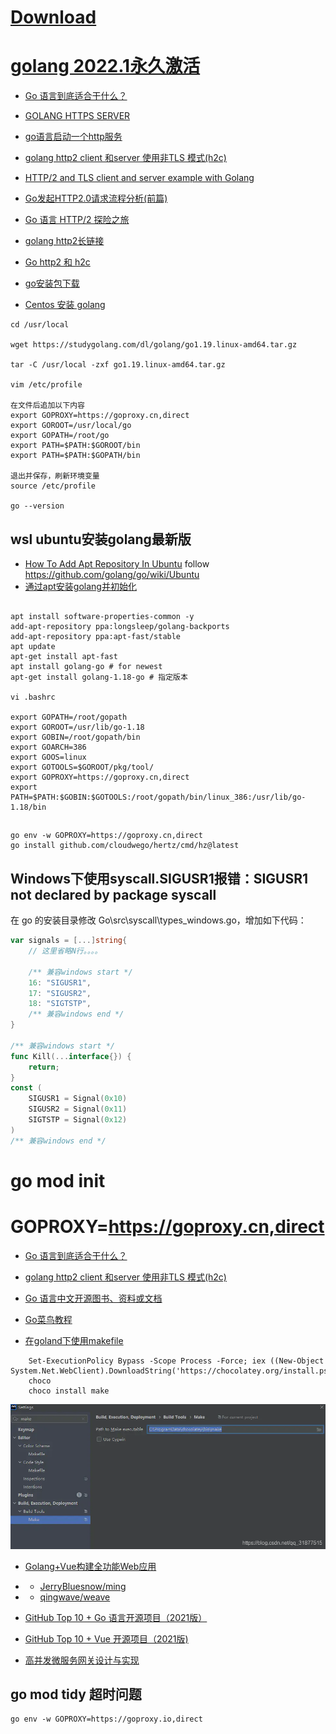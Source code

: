
# [Download](https://golang.google.cn/dl/)

# [golang 2022.1永久激活](http://www.javatiku.cn/goland/1429.html) 

- [Go 语言到底适合干什么？](https://www.zhihu.com/question/296426314)

- [GOLANG HTTPS SERVER](https://www.freesion.com/article/8416588126/)

- [go语言启动一个http服务](https://blog.csdn.net/weixin_38361347/article/details/121893192)

- [golang http2 client 和server 使用非TLS 模式(h2c)](https://www.jianshu.com/p/ff16b0308e7c)

- [HTTP/2 and TLS client and server example with Golang](www.inanzzz.com/index.php/post/9ats/http2-and-tls-client-and-server-example-with-golang)

- [Go发起HTTP2.0请求流程分析(前篇)](https://segmentfault.com/a/1190000037438011)

- [Go 语言 HTTP/2 探险之旅](https://www.infoq.cn/article/vibfhhmpf7hmnnw4fhrx)

- [golang http2长链接](https://studygolang.com/articles/29560)

- [Go http2 和 h2c](https://colobu.com/2018/09/06/Go-http2-和-h2c/)

- [go安装包下载](https://studygolang.com/dl)

- [Centos 安装 golang]()
```shell
cd /usr/local

wget https://studygolang.com/dl/golang/go1.19.linux-amd64.tar.gz

tar -C /usr/local -zxf go1.19.linux-amd64.tar.gz

vim /etc/profile

在文件后追加以下内容
export GOPROXY=https://goproxy.cn,direct
export GOROOT=/usr/local/go
export GOPATH=/root/go
export PATH=$PATH:$GOROOT/bin
export PATH=$PATH:$GOPATH/bin

退出并保存，刷新环境变量
source /etc/profile

go --version
```
## wsl ubuntu安装golang最新版
- [How To Add Apt Repository In Ubuntu](https://linuxize.com/post/how-to-add-apt-repository-in-ubuntu/)
follow https://github.com/golang/go/wiki/Ubuntu
- [通过apt安装golang并初始化](https://www.jianshu.com/p/623c5cfba809)
```shell

apt install software-properties-common -y
add-apt-repository ppa:longsleep/golang-backports
add-apt-repository ppa:apt-fast/stable
apt update
apt-get install apt-fast
apt install golang-go # for newest
apt-get install golang-1.18-go # 指定版本

vi .bashrc

export GOPATH=/root/gopath
export GOROOT=/usr/lib/go-1.18
export GOBIN=/root/gopath/bin
export GOARCH=386
export GOOS=linux
export GOTOOLS=$GOROOT/pkg/tool/
export GOPROXY=https://goproxy.cn,direct
export PATH=$PATH:$GOBIN:$GOTOOLS:/root/gopath/bin/linux_386:/usr/lib/go-1.18/bin
```

## 
```
go env -w GOPROXY=https://goproxy.cn,direct
go install github.com/cloudwego/hertz/cmd/hz@latest
```

## Windows下使用syscall.SIGUSR1报错：SIGUSR1 not declared by package syscall
在 go 的安装目录修改 Go\src\syscall\types_windows.go，增加如下代码：
```go
var signals = [...]string{
    // 这里省略N行。。。。
 
    /** 兼容windows start */
    16: "SIGUSR1",
    17: "SIGUSR2",
    18: "SIGTSTP",
    /** 兼容windows end */
}
 
/** 兼容windows start */
func Kill(...interface{}) {
    return;
}
const (
    SIGUSR1 = Signal(0x10)
    SIGUSR2 = Signal(0x11)
    SIGTSTP = Signal(0x12)
)
/** 兼容windows end */
```
# go mod init

# GOPROXY=https://goproxy.cn,direct

- [Go 语言到底适合干什么？](https://www.zhihu.com/question/296426314)

- [golang http2 client 和server 使用非TLS 模式(h2c)](https://www.jianshu.com/p/ff16b0308e7c)

- [Go 语言中文开源图书、资料或文档](books.studygolang.com)

- [Go菜鸟教程](https://www.runoob.com/go/go-constants.html)

- [在goland下使用makefile](https://blog.csdn.net/qq_31877515/article/details/117131494)

```shell
    Set-ExecutionPolicy Bypass -Scope Process -Force; iex ((New-Object System.Net.WebClient).DownloadString('https://chocolatey.org/install.ps1'))
    choco
    choco install make
```
![](2022-06-08-20-37-40.png)

- [Golang+Vue构建全功能Web应用](https://blog.csdn.net/u012986012/article/details/122667314)
- - [JerryBluesnow/ming](https://github.com/JerryBluesnow/ming)
- - [qingwave/weave](https://github.com/qingwave/weave)

- [GitHub Top 10 + Go 语言开源项目（2021版）](https://zhuanlan.zhihu.com/p/407882351)

- [GitHub Top 10 + Vue 开源项目（2021版)](https://zhuanlan.zhihu.com/p/409241661)

- [高并发微服务网关设计与实现](https://zhuanlan.zhihu.com/p/387378721)

## go mod tidy 超时问题
```shell
go env -w GOPROXY=https://goproxy.io,direct
```